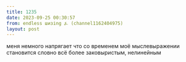 ```yaml
---
title: 1235
date: 2023-09-25 00:30:57
from: endless шизing ⍼ (channel1162404975)
layout: post
---
```


меня немного напрягает что со временем моё мыслевыражении становится словно всё более заковыристым, нелинейным
